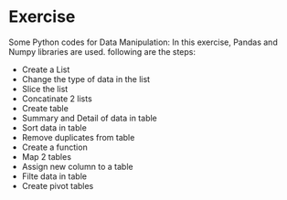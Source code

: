 # Exercise
Some Python codes for Data Manipulation: In this exercise, Pandas and Numpy libraries are used.
following are the steps:
- Create a List
- Change the type of data in the list
- Slice the list
- Concatinate 2 lists
- Create table
- Summary and Detail of data in table
- Sort data in table
- Remove duplicates from table
- Create a function
- Map 2 tables
- Assign new column to a table
- Filte data in table
- Create pivot tables
